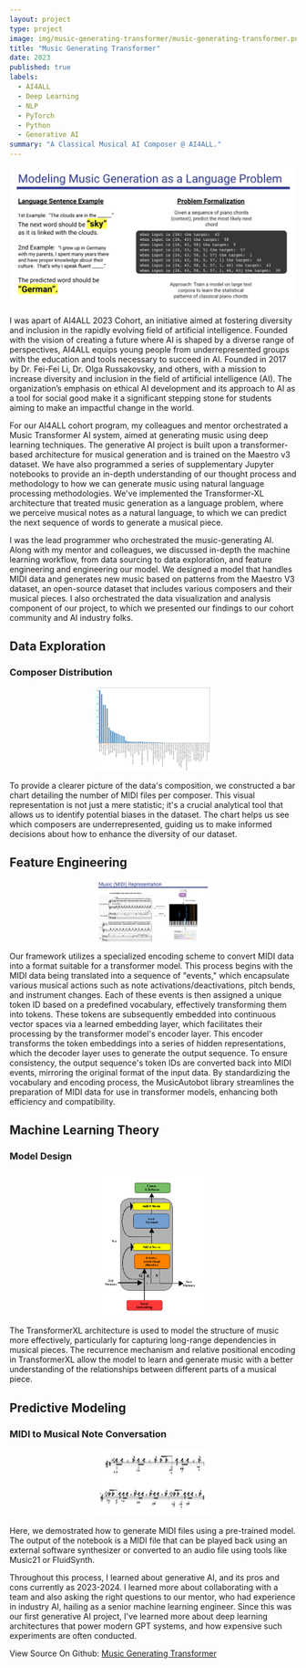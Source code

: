 ```yaml
---
layout: project
type: project
image: img/music-generating-transformer/music-generating-transformer.png
title: "Music Generating Transformer"
date: 2023
published: true
labels:
  - AI4ALL
  - Deep Learning
  - NLP
  - PyTorch
  - Python
  - Generative AI
summary: "A Classical Musical AI Composer @ AI4ALL."
---
```


<div style="text-align: center;">
<img class="img-fluid" src="../img/music-generating-transformer/language-problem.png">
</div>

I was apart of AI4ALL 2023 Cohort, an initiative aimed at fostering diversity and inclusion in the rapidly evolving field of artificial intelligence. Founded with the vision of creating a future where AI is shaped by a diverse range of perspectives, AI4ALL equips young people from underrepresented groups with the education and tools necessary to succeed in AI. Founded in 2017 by Dr. Fei-Fei Li, Dr. Olga Russakovsky, and others, with a mission to increase diversity and inclusion in the field of artificial intelligence (AI). The organization’s emphasis on ethical AI development and its approach to AI as a tool for social good make it a significant stepping stone for students aiming to make an impactful change in the world.

For our AI4ALL cohort program, my colleagues and mentor orchestrated a Music Transformer AI system, aimed at generating music using deep learning techniques. The generative AI project is built upon a transformer-based architecture for musical generation and is trained on the Maestro v3 dataset. We have also programmed a series of supplementary Jupyter notebooks to provide an in-depth understanding of our thought process and methodology to how we can generate music using natural language processing methodologies. We've implemented the Transformer-XL architecture that treated music generation as a language problem, where we perceive musical notes as a natural language, to which we can predict the next sequence of words to generate a musical piece.

I was the lead programmer who orchestrated the music-generating AI. Along with my mentor and colleagues, we discussed in-depth the machine learning workflow, from data sourcing to data exploration, and feature engineering and engineering our model. We designed a model that handles MIDI data and generates new music based on patterns from the Maestro V3 dataset, an open-source dataset that includes various composers and their musical pieces. I also orchestrated the data visualization and analysis component of our project, to which we presented our findings to our cohort community and AI industry folks.


## Data Exploration
### Composer Distribution


<div style="text-align: center;">
  <img class="img-fluid" width="40%"
    src="../img/music-generating-transformer/representation.png" />
</div>


To provide a clearer picture of the data's composition, we constructed a bar chart detailing the number of MIDI files per composer. This visual representation is not just a mere statistic; it's a crucial analytical tool that allows us to identify potential biases in the dataset.  The chart helps us see which composers are underrepresented, guiding us to make informed decisions about how to enhance the diversity of our dataset.

## Feature Engineering

<div style="text-align: center;">
  <img class="img-fluid" width="40%"
    src="../img/music-generating-transformer/representation1.png" />
</div>


Our framework utilizes a specialized encoding scheme to convert MIDI data into a format suitable for a transformer model. This process begins with the MIDI data being translated into a sequence of "events," which encapsulate various musical actions such as note activations/deactivations, pitch bends, and instrument changes. Each of these events is then assigned a unique token ID based on a predefined vocabulary, effectively transforming them into tokens. These tokens are subsequently embedded into continuous vector spaces via a learned embedding layer, which facilitates their processing by the transformer model's encoder layer. This encoder transforms the token embeddings into a series of hidden representations, which the decoder layer uses to generate the output sequence. To ensure consistency, the output sequence's token IDs are converted back into MIDI events, mirroring the original format of the input data. By standardizing the vocabulary and encoding process, the MusicAutobot library streamlines the preparation of MIDI data for use in transformer models, enhancing both efficiency and compatibility.


## Machine Learning Theory

### Model Design

<div style="text-align: center;">
  <img class="img-fluid" width="40%"
    src="../img/music-generating-transformer/model.png" />
</div>

The TransformerXL architecture is used to model the structure of music more effectively, particularly for capturing long-range dependencies in musical pieces. The recurrence mechanism and relative positional encoding in TransformerXL allow the model to learn and generate music with a better understanding of the relationships between different parts of a musical piece.


## Predictive Modeling

### MIDI to Musical Note Conversation

<div style="text-align: center;">
  <img class="img-fluid" width="40%"
    src="../img/music-generating-transformer/notes.png" />
</div>


Here, we demostrated how to generate MIDI files using a pre-trained model. The output of the notebook is a MIDI file that can be played back using an external software synthesizer or converted to an audio file using tools like Music21 or FluidSynth.

Throughout this process, I learned about generative AI, and its pros and cons currently as 2023-2024. I learned more about collaborating with a team and also asking the right questions to our mentor, who had experience in industry AI, hailing as a senior machine learning engineer. Since this was our first generative AI project, I've learned more about deep learning architectures that power modern GPT systems, and how expensive such experiments are often conducted.


View Source On Github: <a href="https://github.com/caslabs/music-generation"><i class="large github icon "></i>Music Generating Transformer</a>
